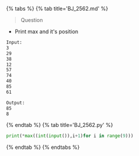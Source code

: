 {% tabs %}
{% tab title='BJ_2562.md' %}

> Question

* Print max and it's position

```txt
Input:
3
29
38
12
57
74
40
85
61

Output:
85
8
```

{% endtab %}
{% tab title='BJ_2562.py' %}

```py
print(*max((int(input()),i+1)for i in range(9)))
```

{% endtab %}
{% endtabs %}

